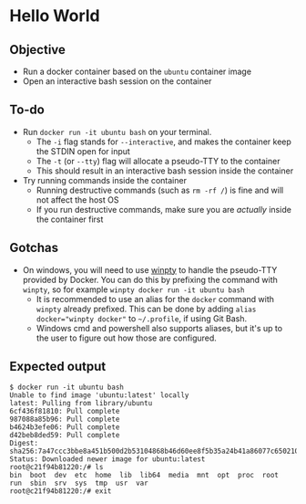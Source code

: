 # Hello World

## Objective

* Run a docker container based on the `ubuntu` container image
* Open an interactive bash session on the container

## To-do

* Run `docker run -it ubuntu bash` on your terminal.
   * The `-i` flag stands for `--interactive`, and makes the container keep the
   STDIN open for input
   * The `-t` (or `--tty`) flag will allocate a pseudo-TTY to the container
   * This should result in an interactive bash session inside the container
* Try running commands inside the container
   * Running destructive commands (such as `rm -rf /`) is fine and will not affect the host OS
   * If you run destructive commands, make sure you are
   _actually_ inside the container first

## Gotchas

* On windows, you will need to use [winpty](https://github.com/rprichard/winpty) to
handle the pseudo-TTY provided by Docker. You can do this by prefixing the command
with `winpty`, so for example `winpty docker run -it ubuntu bash`
   * It is recommended to use an alias for the `docker` command with `winpty`
   already prefixed. This can be done by adding `alias docker="winpty docker"` to
   `~/.profile`, if using Git Bash.
   * Windows cmd and powershell also supports aliases, but it's up to the user to
   figure out how those are configured.

## Expected output
```
$ docker run -it ubuntu bash
Unable to find image 'ubuntu:latest' locally
latest: Pulling from library/ubuntu
6cf436f81810: Pull complete
987088a85b96: Pull complete
b4624b3efe06: Pull complete
d42beb8ded59: Pull complete
Digest: sha256:7a47ccc3bbe8a451b500d2b53104868b46d60ee8f5b35a24b41a86077c650210
Status: Downloaded newer image for ubuntu:latest
root@c21f94b81220:/# ls
bin  boot  dev  etc  home  lib  lib64  media  mnt  opt  proc  root  run  sbin  srv  sys  tmp  usr  var
root@c21f94b81220:/# exit
```
